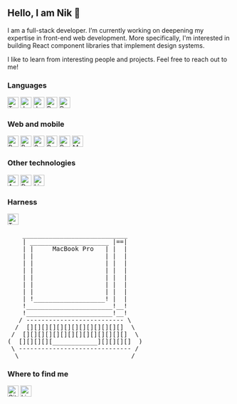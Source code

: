 ## Hello, I am Nik 👋

I am a full-stack developer. I’m currently working on deepening my expertise in front-end web development. More specifically, I'm interested in building React component libraries that implement design systems.

I like to learn from interesting people and projects. Feel free to reach out to me!

### Languages
[<img src="https://img.shields.io/badge/TypeScript-282C34?logo=typescript" alt="TypeScript logo" title="TypeScript" height="25" />](https://www.typescriptlang.org/)
[<img src="https://img.shields.io/badge/JavaScript-282C34?logo=javascript" alt="JavaScript logo" title="JavaScript" height="25" />](https://www.javascript.com)
[<img src="https://img.shields.io/badge/Java-282C34?logo=java" alt="Java logo" title="Java" height="25" />](https://www.oracle.com/java)
[<img src="https://img.shields.io/badge/Python-282C34?logo=python" alt="Python logo" title="Python" height="25" />](https://www.python.org/)
[<img src="https://img.shields.io/badge/Shell-282C34?logo=gnubash" alt="Bash logo" title="Bash" height="25" />](https://www.gnu.org/software/bash)

### Web and mobile
[<img src="https://img.shields.io/badge/React-282C34?logo=react" alt="React logo" title="React" height="25" />](https://react.dev/)
[<img src="https://img.shields.io/badge/React%20Native-282C34?logo=reactnative" alt="React Native logo" title="React Native" height="25" />](https://reactnative.dev/)
[<img src="https://img.shields.io/badge/Spring%20Boot-282C34?logo=springboot" alt="Spring Boot logo" title="Spring Boot" height="25" />](https://spring.io/)
[<img src="https://img.shields.io/badge/Redux-282C34?logo=redux" alt="Redux logo" title="Redux" height="25" />](https://redux.js.org/)
[<img src="https://img.shields.io/badge/React%20Router-282C34?logo=reactrouter" alt="React Router logo" title="React Router" height="25" />](https://reactrouter.com/en/main)
[<img src="https://img.shields.io/badge/MUI-282C34?logo=mui" alt="MUI logo" title="Material UI" height="25" />](https://mui.com/)

### Other technologies
[<img src="https://img.shields.io/badge/AWS-282C34?logo=amazonaws" alt="AWS logo" title="AWS" height="25" />](https://aws.amazon.com)
[<img src="https://img.shields.io/badge/Docker-282C34?logo=docker" alt="Docker logo" title="Docker" height="25" />](https://www.docker.com/)
[<img src="https://img.shields.io/badge/Linux-282C34?logo=linux" alt="Linux logo" title="Linux" height="25" />](https://www.linux.org/)

### Harness
[<img src="https://img.shields.io/badge/Terminal-282C34?logo=windowsterminal" alt="Terminal logo" title="Terminal" height="25" />](https://en.wikipedia.org/wiki/Terminal_emulator)
<!--
can modify somewhat - add intellij/iterm2/zsh whatever... Also, can add DBs/GithubActions and the like
-->
<pre>
    ____________________________  
    | _____________________ |==|
    | |     MacBook Pro   | |  |
    | |                   | |  |
    | |                   | |  |
    | |                   | |  |
    | |                   | |  |
    | |                   | |  |
    | |                   | |  |
    | !___________________! |  |
    !_______________________!__!
    !_______________________!__!
   / -------------------------- \
  /  [][][][][][][][][][][][][]  \
 /  [][][][][][][][][][][][][][]  \
(  [][][][][____________][][][][]  )
 \ ------------------------------ /
  \______________________________/
</pre>

### Where to find me
[<img src="https://img.shields.io/badge/GitHub-282C34?logo=github" alt="GitHub logo" title="GitHub" height="25" />](https://github.com/nder527)
[<img src="https://img.shields.io/badge/LinkedIn-282C34?logo=linkedin" alt="LinkedIn logo" title="LinkedIn" height="25" />](https://www.linkedin.com/in/nik-dergunov)

<!--
**nder527/nder527** is a ✨ _special_ ✨ repository because its `README.md` (this file) appears on your GitHub profile.

Here are some ideas to get you started:

- 🔭 I’m currently working on ...
- 🌱 I’m currently learning ...
- 👯 I’m looking to collaborate on ...
- 🤔 I’m looking for help with ...
- 💬 Ask me about ...
- 📫 How to reach me: ...
- 😄 Pronouns: ...
- ⚡ Fun fact: ...
-->

